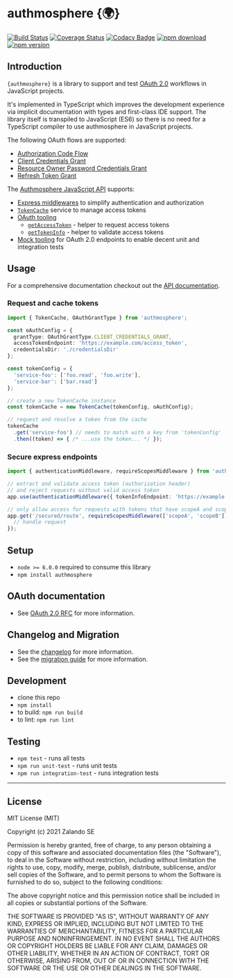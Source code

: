 # authmosphere {🌍}

[![Build Status](https://travis-ci.org/zalando-incubator/authmosphere.svg)](https://travis-ci.org/zalando-incubator/authmosphere?branch=master)
[![Coverage Status](https://coveralls.io/repos/github/zalando-incubator/authmosphere/badge.svg?branch=master)](https://coveralls.io/github/zalando-incubator/authmosphere)
[![Codacy Badge](https://api.codacy.com/project/badge/Grade/4047d64636ff40a38208b6b84d186ebd)](https://www.codacy.com/app/Retro64/authmosphere?utm_source=github.com&amp;utm_medium=referral&amp;utm_content=zalando-incubator/authmosphere&amp;utm_campaign=Badge_Grade)
[![npm download](https://img.shields.io/npm/dm/authmosphere.svg?style=flat-square)](https://www.npmjs.com/package/authmosphere)
[![npm version](https://img.shields.io/npm/v/authmosphere.svg?style=flat)](https://www.npmjs.com/package/authmosphere)

## Introduction

`{authmosphere}` is a library to support and test [OAuth 2.0](https://tools.ietf.org/html/rfc6749) workflows in JavaScript projects.

It's implemented in TypeScript which improves the development experience via implicit documentation with types and first-class IDE support. The library itself is transpiled to JavaScript (ES6) so there is no need for a TypeScript compiler to use authmosphere in JavaScript projects.

The following OAuth flows are supported:

* [Authorization Code Flow](https://tools.ietf.org/html/rfc6749#section-4.1)
* [Client Credentials Grant](https://tools.ietf.org/html/rfc6749#section-4.4)
* [Resource Owner Password Credentials Grant](https://tools.ietf.org/html/rfc6749#section-4.3)
* [Refresh Token Grant](https://tools.ietf.org/html/rfc6749#section-6)

The [Authmosphere JavaScript API](./API.md) supports:

* [Express middlewares](./API.md#express-tooling) to simplify authentication and authorization
* [`TokenCache`](./API.md#token-cache) service to manage access tokens
* [OAuth tooling](./API.md#oauth-tooling)
  * [`getAccessToken`](./API.md#getaccesstoken) - helper to request access tokens
  * [`getTokenInfo`](./API.md#gettokeninfo) - helper to validate access tokens
* [Mock tooling](./API.md#mock-tooling) for OAuth 2.0 endpoints to enable decent unit and integration tests

## Usage

For a comprehensive documentation checkout out the [API documentation](./API.md).

### Request and cache tokens

```typescript
import { TokenCache, OAuthGrantType } from 'authmosphere';

const oAuthConfig = {
  grantType: OAuthGrantType.CLIENT_CREDENTIALS_GRANT,
  accessTokenEndpoint: 'https://example.com/access_token',
  credentialsDir: './credentialsDir'
};

const tokenConfig = {
  'service-foo': ['foo.read', 'foo.write'],
  'service-bar': ['bar.read']
};

// create a new TokenCache instance
const tokenCache = new TokenCache(tokenConfig, oAuthConfig);

// request and resolve a token from the cache
tokenCache
  .get('service-foo') // needs to match with a key from 'tokenConfig'
  .then((token) => { /* ...use the token... */ });
```

### Secure express endpoints

```typescript
import { authenticationMiddleware, requireScopesMiddleware } from 'authmosphere';

// extract and validate access token (authorization header)
// and reject requests without valid access token
app.use(authenticationMiddleware({ tokenInfoEndpoint: 'https://example.com/token_validation' });

// only allow access for requests with tokens that have scopeA and scopeB
app.get('/secured/route', requireScopesMiddleware(['scopeA', 'scopeB']), (request, response) => {
  // handle request
});
```

## Setup

* `node >= 6.0.0` required to consume this library
* `npm install authmosphere`

## OAuth documentation

* See [OAuth 2.0 RFC](https://tools.ietf.org/html/rfc6749) for more information.

## Changelog and Migration

* See the [changelog](./CHANGELOG.md) for more information.
* See the [migration guide](./MIGRATION_GUIDE.md) for more information.

## Development

* clone this repo
* `npm install`
* to build: `npm run build`
* to lint: `npm run lint`

## Testing

* `npm test` - runs all tests
* `npm run unit-test` - runs unit tests
* `npm run integration-test` - runs integration tests

---

## License

MIT License (MIT)

Copyright (c) 2021 Zalando SE

Permission is hereby granted, free of charge, to any person obtaining a copy of this software and associated documentation files (the "Software"), to deal in the Software without restriction, including without limitation the rights to use, copy, modify, merge, publish, distribute, sublicense, and/or sell copies of the Software, and to permit persons to whom the Software is furnished to do so, subject to the following conditions:

The above copyright notice and this permission notice shall be included in all copies or substantial portions of the Software.

THE SOFTWARE IS PROVIDED "AS IS", WITHOUT WARRANTY OF ANY KIND, EXPRESS OR IMPLIED, INCLUDING BUT NOT LIMITED TO THE WARRANTIES OF MERCHANTABILITY, FITNESS FOR A PARTICULAR PURPOSE AND NONINFRINGEMENT. IN NO EVENT SHALL THE AUTHORS OR COPYRIGHT HOLDERS BE LIABLE FOR ANY CLAIM, DAMAGES OR OTHER LIABILITY, WHETHER IN AN ACTION OF CONTRACT, TORT OR OTHERWISE, ARISING FROM, OUT OF OR IN CONNECTION WITH THE SOFTWARE OR THE USE OR OTHER DEALINGS IN THE SOFTWARE.
